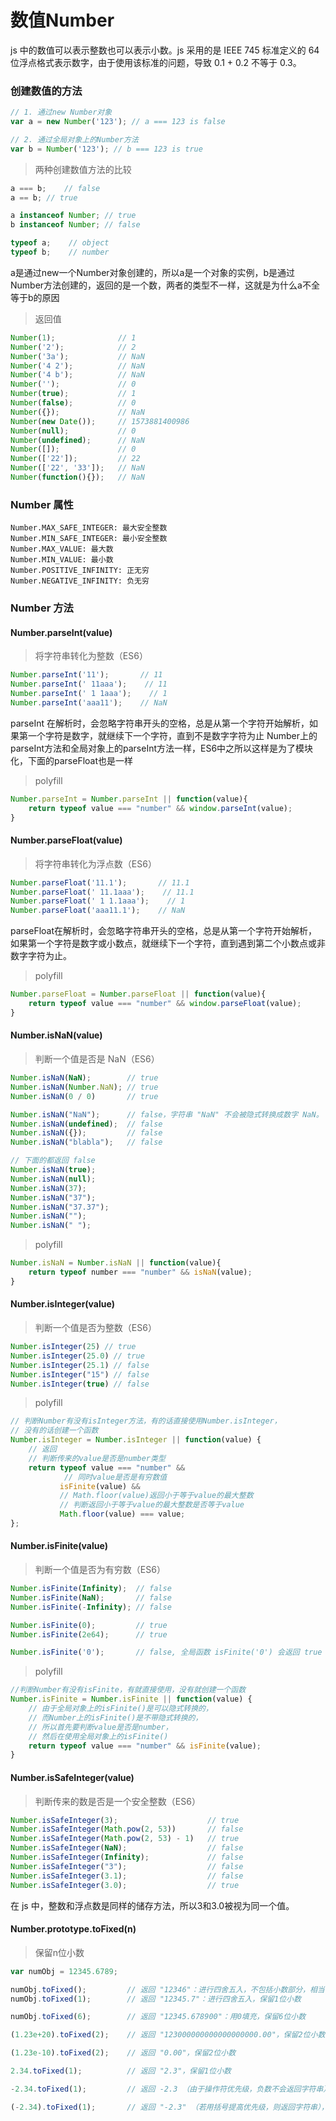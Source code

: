 # 数值Number

js 中的数值可以表示整数也可以表示小数。js 采用的是 IEEE 745 标准定义的 64 位浮点格式表示数字，由于使用该标准的问题，导致 0.1 + 0.2 不等于 0.3。

### 创建数值的方法

``` javascript
// 1. 通过new Number对象
var a = new Number('123'); // a === 123 is false

// 2. 通过全局对象上的Number方法
var b = Number('123'); // b === 123 is true

```

> 两种创建数值方法的比较

```javascript
a === b;    // false
a == b; // true

a instanceof Number; // true
b instanceof Number; // false

typeof a;    // object
typeof b;    // number
```

a是通过new一个Number对象创建的，所以a是一个对象的实例，b是通过Number方法创建的，返回的是一个数，两者的类型不一样，这就是为什么a不全等于b的原因

> 返回值

``` javascript
Number(1);              // 1
Number('2');            // 2
Number('3a');           // NaN
Number('4 2');          // NaN
Number('4 b');          // NaN
Number('');             // 0
Number(true);           // 1
Number(false);          // 0
Number({});             // NaN
Number(new Date());     // 1573881400986
Number(null);           // 0
Number(undefined);      // NaN
Number([]);             // 0
Number(['22']);         // 22
Number(['22', '33']);   // NaN
Number(function(){});   // NaN
```

### Number 属性

```
Number.MAX_SAFE_INTEGER: 最大安全整数
Number.MIN_SAFE_INTEGER: 最小安全整数
Number.MAX_VALUE: 最大数
Number.MIN_VALUE: 最小数
Number.POSITIVE_INFINITY: 正无穷
Number.NEGATIVE_INFINITY: 负无穷
```

### Number 方法

#### Number.parseInt(value)    
> 将字符串转化为整数（ES6）

``` javascript
Number.parseInt('11');       // 11
Number.parseInt(' 11aaa');    // 11
Number.parseInt(' 1 1aaa');    // 1
Number.parseInt('aaa11');    // NaN
``` 
parseInt 在解析时，会忽略字符串开头的空格，总是从第一个字符开始解析，如果第一个字符是数字，就继续下一个字符，直到不是数字字符为止
Number上的parseInt方法和全局对象上的parseInt方法一样，ES6中之所以这样是为了模块化，下面的parseFloat也是一样

> polyfill

```javascript
Number.parseInt = Number.parseInt || function(value){
    return typeof value === "number" && window.parseInt(value);
}
```

#### Number.parseFloat(value)  
> 将字符串转化为浮点数（ES6）

``` javascript
Number.parseFloat('11.1');       // 11.1
Number.parseFloat(' 11.1aaa');    // 11.1
Number.parseFloat(' 1 1.1aaa');    // 1
Number.parseFloat('aaa11.1');    // NaN
``` 
parseFloat在解析时，会忽略字符串开头的空格，总是从第一个字符开始解析，如果第一个字符是数字或小数点，就继续下一个字符，直到遇到第二个小数点或非数字字符为止。

> polyfill

```javascript
Number.parseFloat = Number.parseFloat || function(value){
    return typeof value === "number" && window.parseFloat(value);
}
```

#### Number.isNaN(value) 
> 判断一个值是否是 NaN（ES6）

```javascript
Number.isNaN(NaN);        // true
Number.isNaN(Number.NaN); // true
Number.isNaN(0 / 0)       // true

Number.isNaN("NaN");      // false，字符串 "NaN" 不会被隐式转换成数字 NaN。
Number.isNaN(undefined);  // false
Number.isNaN({});         // false
Number.isNaN("blabla");   // false

// 下面的都返回 false
Number.isNaN(true);
Number.isNaN(null);
Number.isNaN(37);
Number.isNaN("37");
Number.isNaN("37.37");
Number.isNaN("");
Number.isNaN(" ");
```

> polyfill

```javascript
Number.isNaN = Number.isNaN || function(value){
    return typeof number === "number" && isNaN(value);
}
```

#### Number.isInteger(value) 
> 判断一个值是否为整数（ES6）

```javascript
Number.isInteger(25) // true
Number.isInteger(25.0) // true
Number.isInteger(25.1) // false
Number.isInteger("15") // false
Number.isInteger(true) // false
```

> polyfill

``` javascript
// 判断Number有没有isInteger方法，有的话直接使用Number.isInteger，
// 没有的话创建一个函数
Number.isInteger = Number.isInteger || function(value) {
    // 返回
    // 判断传来的value是否是number类型
    return typeof value === "number" && 
            // 同时value是否是有穷数值
           isFinite(value) && 
           // Math.floor(value)返回小于等于value的最大整数
           // 判断返回小于等于value的最大整数是否等于value
           Math.floor(value) === value;
};
```

####  Number.isFinite(value) 
>判断一个值是否为有穷数（ES6）

```javascript
Number.isFinite(Infinity);  // false
Number.isFinite(NaN);       // false
Number.isFinite(-Infinity); // false

Number.isFinite(0);         // true
Number.isFinite(2e64);      // true

Number.isFinite('0');       // false, 全局函数 isFinite('0') 会返回 true
```

> polyfill

```javascript
//判断Number有没有isFinite，有就直接使用，没有就创建一个函数
Number.isFinite = Number.isFinite || function(value) {
    // 由于全局对象上的isFinite()是可以隐式转换的，
    // 而Number上的isFinite()是不带隐式转换的，
    // 所以首先要判断value是否是number，
    // 然后在使用全局对象上的isFinite()
    return typeof value === "number" && isFinite(value);
}
```

#### Number.isSafeInteger(value) 
> 判断传来的数是否是一个安全整数（ES6）

```javascript
Number.isSafeInteger(3);                    // true
Number.isSafeInteger(Math.pow(2, 53))       // false
Number.isSafeInteger(Math.pow(2, 53) - 1)   // true
Number.isSafeInteger(NaN);                  // false
Number.isSafeInteger(Infinity);             // false
Number.isSafeInteger("3");                  // false
Number.isSafeInteger(3.1);                  // false
Number.isSafeInteger(3.0);                  // true
```
在 js 中，整数和浮点数是同样的储存方法，所以3和3.0被视为同一个值。

####  Number.prototype.toFixed(n) 
> 保留n位小数

```javascript
var numObj = 12345.6789;

numObj.toFixed();         // 返回 "12346"：进行四舍五入，不包括小数部分，相当于传了参数0，保留0位小数
numObj.toFixed(1);        // 返回 "12345.7"：进行四舍五入，保留1位小数

numObj.toFixed(6);        // 返回 "12345.678900"：用0填充，保留6位小数

(1.23e+20).toFixed(2);    // 返回 "123000000000000000000.00"，保留2位小数

(1.23e-10).toFixed(2);    // 返回 "0.00"，保留2位小数

2.34.toFixed(1);          // 返回 "2.3"，保留1位小数

-2.34.toFixed(1);         // 返回 -2.3 （由于操作符优先级，负数不会返回字符串），保留1位小数

(-2.34).toFixed(1);       // 返回 "-2.3" （若用括号提高优先级，则返回字符串），保留1位小数
```
